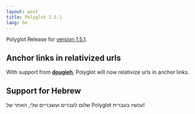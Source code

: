 ```yaml
---
layout: post
title: Polyglot 1.5.1
lang: he
---
```


Polyglot Release for [version 1.5.1](https://rubygems.org/gems/jekyll-polyglot/versions/1.5.1).

## Anchor links in relativized urls

With support from **[dougieh](https://github.com/dougieh)**, Polyglot will now relativize urls in anchor links.

## Support for Hebrew

שלום לעברים ועשבריים שלי, האתר של Polyglot עכשיו בעברית!
